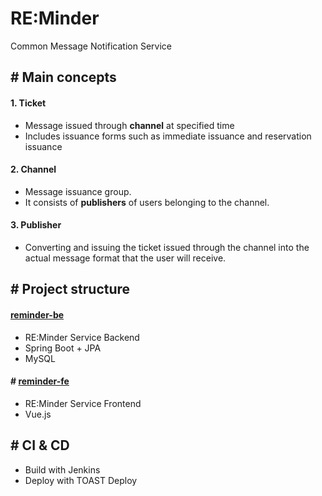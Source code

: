 # RE:Minder
Common Message Notification Service

## \# Main concepts
#### 1. Ticket
- Message issued through **channel** at specified time
- Includes issuance forms such as immediate issuance and reservation issuance

#### 2. Channel
- Message issuance group. 
- It consists of **publishers** of users belonging to the channel.

#### 3. Publisher
- Converting and issuing the ticket issued through the channel into the actual message format that the user will receive.

## \# Project structure
#### [reminder-be](https://github.com/Team-HST/reminder/tree/develop/reminder-be)
- RE:Minder Service Backend
- Spring Boot + JPA
- MySQL

#### \# [reminder-fe](https://github.com/Team-HST/reminder/tree/develop/reminder-fe)
- RE:Minder Service Frontend
- Vue.js

## \# CI & CD
- Build with Jenkins
- Deploy with TOAST Deploy
